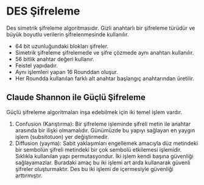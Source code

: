 # DES Şifreleme
  Des simetrik şifreleme algoritmasıdır. Gizli anahtarlı bir şifreleme türüdür ve büyük boyutlu verilerin şifrelenmesinde kullanılır.
  - 64 bit uzunluğundaki blokları şifreler. 
  - Simetrik şifreleme şifrelemede ve şifre çözmede aynı anahtarı kullanılır. 
  - 56 bitlik anahtar değeri kullanır. 
  - Feistel yapıdadır.
  - Aynı işlemleri yapan 16 Rounddan oluşur. 
  - Her Roundda kullanılan farklı alt anahtar başlangıç anahtarından üretilir.
 
 ## Claude Shannon ile Güçlü Şifreleme
   Güçlü şifreleme algoritmaları inşa edebilmek için iki temel işlem vardır.
   1. Confusion (Karıştırma): Bir şifreleme işleminde şifreli metin ile anahtar arasında bir ilişki olmamalıdır. Günümüzde bu yapıyı sağlayan en yaygın işlem (subsitotuon) yer değiştirmedir.
   2. Diffusion (yayma): Sabit yaklaşımları engellemek amacıyla düz metindeki bir sembolün şifreli metindeki bir çok sembolü etkilemesi işlemidir. Sıklıkla kullanılan yapı permutasyondur.
   İki işlem kendi başına güvenliği sağlayamazlar. Buradaki amaç bu iki işlemi art arda kullanarak güvenli şifreler oluşturmaktır. Des bu iki işlemi de içermesiyle güvenliği arttırmıştır.
   
